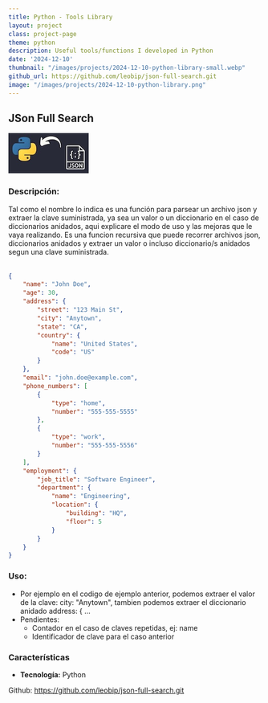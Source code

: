 ```yaml
---
title: Python - Tools Library
layout: project
class: project-page
theme: python
description: Useful tools/functions I developed in Python
date: '2024-12-10'
thumbnail: "/images/projects/2024-12-10-python-library-small.webp"
github_url: https://github.com/leobip/json-full-search.git
image: "/images/projects/2024-12-10-python-library.png"
---
```


## JSon Full Search 
![json-python](/images/projects/2024-12-10-python-json-small.jpg)
### Descripción:
Tal como el nombre lo indica es una función para parsear un archivo json y extraer la clave suministrada, ya sea un valor o un diccionario en el caso de diccionarios anidados, aqui explicare el modo de uso y las mejoras que le vaya realizando.
Es una funcion recursiva que puede recorrer archivos json, diccionarios anidados y extraer un valor o incluso diccionario/s anidados segun una clave suministrada.

```json

{
    "name": "John Doe",
    "age": 30,
    "address": {
        "street": "123 Main St",
        "city": "Anytown",
        "state": "CA",
        "country": {
            "name": "United States",
            "code": "US"
        }
    },
    "email": "john.doe@example.com",
    "phone_numbers": [
        {
            "type": "home",
            "number": "555-555-5555"
        },
        {
            "type": "work",
            "number": "555-555-5556"
        }
    ],
    "employment": {
        "job_title": "Software Engineer",
        "department": {
            "name": "Engineering",
            "location": {
                "building": "HQ",
                "floor": 5
            }
        }
    }
}

```
### Uso:
- Por ejemplo en el codigo de ejemplo anterior, podemos extraer el valor de la clave: city:  "Anytown", tambien podemos extraer el diccionario anidado address: { ...
- Pendientes: 
	- Contador en el caso de claves repetidas, ej: name
	- Identificador de clave para el caso anterior

### Características

- **Tecnología:** Python


Github: https://github.com/leobip/json-full-search.git

